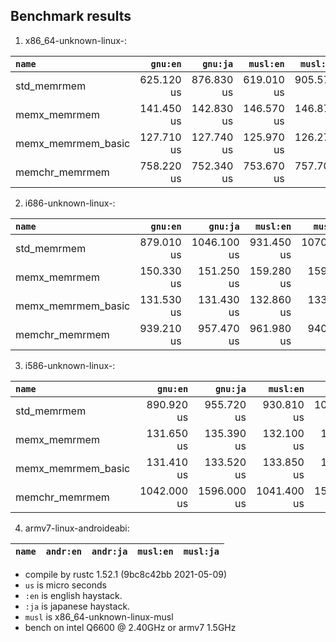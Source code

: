 ## Benchmark results

  1. x86_64-unknown-linux-:

|         `name`          |  `gnu:en`   |  `gnu:ja`   |  `musl:en`  |  `musl:ja`  |
|:------------------------|------------:|------------:|------------:|------------:|
| std_memrmem             |  625.120 us |  876.830 us |  619.010 us |  905.570 us |
| memx_memrmem            |  141.450 us |  142.830 us |  146.570 us |  146.870 us |
| memx_memrmem_basic      |  127.710 us |  127.740 us |  125.970 us |  126.270 us |
| memchr_memrmem          |  758.220 us |  752.340 us |  753.670 us |  757.700 us |

  2. i686-unknown-linux-:

|         `name`          |  `gnu:en`   |  `gnu:ja`   |  `musl:en`  |  `musl:ja`  |
|:------------------------|------------:|------------:|------------:|------------:|
| std_memrmem             |  879.010 us | 1046.100 us |  931.450 us | 1070.100 us |
| memx_memrmem            |  150.330 us |  151.250 us |  159.280 us |  159.400 us |
| memx_memrmem_basic      |  131.530 us |  131.430 us |  132.860 us |  133.040 us |
| memchr_memrmem          |  939.210 us |  957.470 us |  961.980 us |  940.830 us |

  3. i586-unknown-linux-:

|         `name`          |  `gnu:en`   |  `gnu:ja`   |  `musl:en`  |  `musl:ja`  |
|:------------------------|------------:|------------:|------------:|------------:|
| std_memrmem             |  890.920 us |  955.720 us |  930.810 us | 1000.700 us |
| memx_memrmem            |  131.650 us |  135.390 us |  132.100 us |  131.950 us |
| memx_memrmem_basic      |  131.410 us |  133.520 us |  133.850 us |  133.230 us |
| memchr_memrmem          | 1042.000 us | 1596.000 us | 1041.400 us | 1562.800 us |

  4. armv7-linux-androideabi:

|         `name`          |  `andr:en`  |  `andr:ja`  |  `musl:en`  |  `musl:ja`  |
|:------------------------|------------:|------------:|------------:|------------:|


- compile by rustc 1.52.1 (9bc8c42bb 2021-05-09)
- `us` is micro seconds
- `:en` is english haystack.
- `:ja` is japanese haystack.
- `musl` is x86_64-unknown-linux-musl
- bench on intel Q6600 @ 2.40GHz or armv7 1.5GHz
